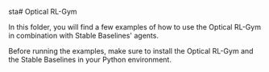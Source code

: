 sta# Optical RL-Gym

In this folder, you will find a few examples of how to use the Optical RL-Gym in combination with Stable Baselines' agents.

Before running the examples, make sure to install the Optical RL-Gym and the Stable Baselines in your Python environment.
